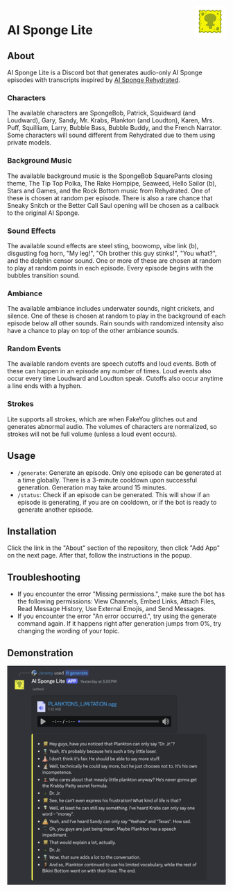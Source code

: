 <img src="img/Logo.gif" alt="Logo" title="Logo" align="right" width="72" height="72" />

# AI Sponge Lite

## About

AI Sponge Lite is a Discord bot that generates audio-only AI Sponge episodes with transcripts inspired by 
[AI Sponge Rehydrated](https://aisponge.riskivr.com/).

### Characters

The available characters are SpongeBob, Patrick, Squidward (and Loudward), Gary, Sandy, Mr. Krabs, Plankton (and 
Loudton), Karen, Mrs. Puff, Squilliam, Larry, Bubble Bass, Bubble Buddy, and the French Narrator. Some characters will 
sound different from Rehydrated due to them using private models.

### Background Music

The available background music is the SpongeBob SquarePants closing theme, The Tip Top Polka, The Rake Hornpipe, 
Seaweed, Hello Sailor (b), Stars and Games, and the Rock Bottom music from Rehydrated. One of these is chosen at random 
per episode. There is also a rare chance that Sneaky Snitch or the Better Call Saul opening will be chosen as a callback
to the original AI Sponge.

### Sound Effects

The available sound effects are steel sting, boowomp, vibe link (b), disgusting fog horn, "My leg!", "Oh brother this 
guy stinks!", "You what?", and the dolphin censor sound. One or more of these are chosen at random to play at random 
points in each episode. Every episode begins with the bubbles transition sound. 

### Ambiance

The available ambiance includes underwater sounds, night crickets, and silence. One of these is chosen at random to play
in the background of each episode below all other sounds. Rain sounds with randomized intensity also have a chance to 
play on top of the other ambiance sounds.

### Random Events

The available random events are speech cutoffs and loud events. Both of these can happen in an episode any number of
times. Loud events also occur every time Loudward and Loudton speak. Cutoffs also occur anytime a line ends with a 
hyphen.

### Strokes

Lite supports all strokes, which are when FakeYou glitches out and generates abnormal audio. The volumes of characters
are normalized, so strokes will not be full volume (unless a loud event occurs).

## Usage

- `/generate`: Generate an episode. Only one episode can be generated at a time globally. There is a 3-minute cooldown
  upon successful generation. Generation may take around 15 minutes.
- `/status`: Check if an episode can be generated. This will show if an episode is generating, if you are on cooldown,
  or if the bot is ready to generate another episode.

## Installation

Click the link in the "About" section of the repository, then click "Add App" on the next page. After that, follow the
instructions in the popup.

## Troubleshooting

- If you encounter the error "Missing permissions.", make sure the bot has the following permissions: View
  Channels, Embed Links, Attach Files, Read Message History, Use External Emojis, and Send Messages.
- If you encounter the error "An error occurred.", try using the generate command again. If it happens right
  after generation jumps from 0%, try changing the wording of your topic.

## Demonstration

![Output](img/output.png)
